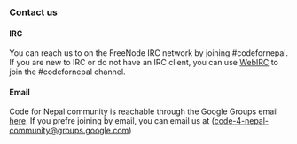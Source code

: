### Contact us ###

#### IRC ###
You can reach us to on the FreeNode IRC network by joining #codefornepal.
If you are new to IRC or do not have an IRC client, you can use [WebIRC](https://webchat.freenode.net/) to join the #codefornepal channel.


#### Email ###
Code for Nepal community is reachable through the Google Groups email [here](https://groups.google.com/forum/#!forum/code-4-nepal-community).
If you prefre joining by email, you can email us at (code-4-nepal-community@groups.google.com)


